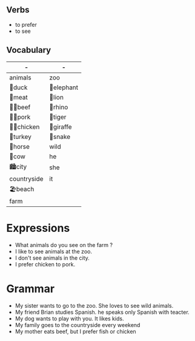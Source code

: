## Verbs
- to prefer
- to see

## Vocabulary
|     -      |      -       |
|------------|--------------|
|animals    | zoo 
|🦆duck       |🐘elephant
|🥩meat       |🦁lion
|🥩🐄beef       |🦏rhino
|🥩🐖pork       |🐯tiger
|🥩🐔chicken    |🦒giraffe
|🦃turkey     |🐍snake
|🐎horse      | wild
|🐄cow        | he
|🏙️city       | she
| countryside | it
|🏖️beach  |
| farm  |

# Expressions
- What animals do you see on the farm ?
- I like to see animals at the zoo.
- I don't see animals in the city.
- I prefer chicken to pork.

# Grammar
- My sister wants to go to the zoo. She loves to see wild animals.
- My friend Brian studies Spanish. he speaks only Spanish with teacter.
- My dog wants to play with you. It likes kids.
- My family goes to the countryside every weekend
- My mother eats beef, but I prefer fish or chicken
